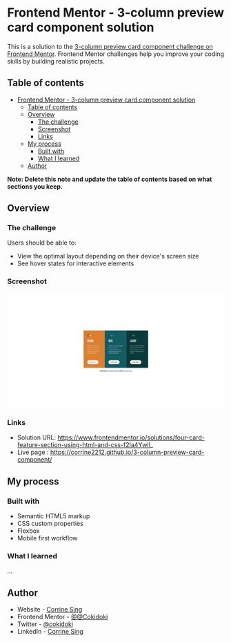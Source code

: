 # Frontend Mentor - 3-column preview card component solution

This is a solution to the [3-column preview card component challenge on Frontend Mentor](https://www.frontendmentor.io/challenges/3column-preview-card-component-pH92eAR2-). Frontend Mentor challenges help you improve your coding skills by building realistic projects. 

## Table of contents

- [Frontend Mentor - 3-column preview card component solution](#frontend-mentor---3-column-preview-card-component-solution)
  - [Table of contents](#table-of-contents)
  - [Overview](#overview)
    - [The challenge](#the-challenge)
    - [Screenshot](#screenshot)
    - [Links](#links)
  - [My process](#my-process)
    - [Built with](#built-with)
    - [What I learned](#what-i-learned)
  - [Author](#author)

**Note: Delete this note and update the table of contents based on what sections you keep.**

## Overview

### The challenge

Users should be able to:

- View the optimal layout depending on their device's screen size
- See hover states for interactive elements

### Screenshot

![](./images/Frontend%20Mentor%20_%203-column%20preview%20card%20component%20-%20http___127_0_0_1_5500_.png)

### Links

- Solution URL: https://www.frontendmentor.io/solutions/four-card-feature-section-using-html-and-css-f2Ia4Ywll_
- Live page : https://corrine2212.github.io/3-column-preview-card-component/

## My process

### Built with

- Semantic HTML5 markup
- CSS custom properties
- Flexbox
- Mobile first workflow

### What I learned

...

## Author

- Website - [Corrine Sing](https://www.your-site.com)
- Frontend Mentor - [@@Cokidoki](https://www.frontendmentor.io/profile/Cokidoki)
- Twitter - [@cokidoki](https://www.twitter.com/cokidoki)
- LinkedIn - [Corrine Sing](https://www.linkedin.com/in/corrine-sing-a27735b2/)
